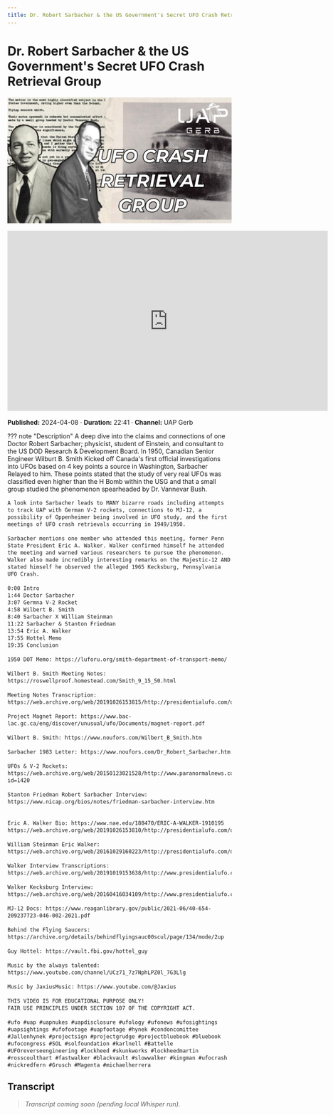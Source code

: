 ```yaml
---
title: Dr. Robert Sarbacher & the US Government's Secret UFO Crash Retrieval Group
---
```


# Dr. Robert Sarbacher & the US Government's Secret UFO Crash Retrieval Group

![thumbnail](../videos/R7DyJRf14nU-dr-robert-sarbacher-the-us-governments-secret-ufo-crash-retrieval-group/thumb.jpg)

<iframe width="720" height="405" src="https://www.youtube.com/embed/R7DyJRf14nU" frameborder="0" allowfullscreen></iframe>

**Published:** 2024-04-08  ·  **Duration:** 22:41  ·  **Channel:** UAP Gerb

??? note "Description"
    A deep dive into the claims and connections of one Doctor Robert Sarbacher; physicist, student of Einstein, and consultant to the US DOD Research & Development Board. In 1950, Canadian Senior Engineer Wilburt B. Smith Kicked off Canada's first official investigations into UFOs based on 4 key points a source in Washington, Sarbacher Relayed to him. These points stated that the study of very real UFOs was classified even higher than the H Bomb within the USG and that a small group studied the phenomenon spearheaded by Dr. Vannevar Bush.
    
    A look into Sarbacher leads to MANY bizarre roads including attempts to track UAP with German V-2 rockets, connections to MJ-12, a possibility of Oppenheimer being involved in UFO study, and the first meetings of UFO crash retrievals occurring in 1949/1950.
    
    Sarbacher mentions one member who attended this meeting, former Penn State President Eric A. Walker. Walker confirmed himself he attended the meeting and warned various researchers to pursue the phenomenon. Walker also made incredibly interesting remarks on the Majestic-12 AND stated himself he observed the alleged 1965 Kecksburg, Pennsylvania UFO Crash. 
    
    0:00 Intro
    1:44 Doctor Sarbacher
    3:07 Germna V-2 Rocket
    4:58 Wilbert B. Smith
    8:40 Sarbacher X William Steinman
    11:22 Sarbacher & Stanton Friedman
    13:54 Eric A. Walker
    17:55 Hottel Memo
    19:35 Conclusion 
    
    1950 DOT Memo: https://luforu.org/smith-department-of-transport-memo/
    
    Wilbert B. Smith Meeting Notes: https://roswellproof.homestead.com/Smith_9_15_50.html
    
    Meeting Notes Transcription: https://web.archive.org/web/20191026153815/http://presidentialufo.com/old_site/sarbacher_interview.htm
    
    Project Magnet Report: https://www.bac-lac.gc.ca/eng/discover/unusual/ufo/Documents/magnet-report.pdf
    
    Wilbert B. Smith: https://www.noufors.com/Wilbert_B_Smith.htm
    
    Sarbacher 1983 Letter: https://www.noufors.com/Dr_Robert_Sarbacher.htm
    
    UFOs & V-2 Rockets: https://web.archive.org/web/20150123021528/http://www.paranormalnews.com/article.aspx?id=1420
    
    Stanton Friedman Robert Sarbacher Interview: https://www.nicap.org/bios/notes/friedman-sarbacher-interview.htm 
    
    
    Eric A. Walker Bio: https://www.nae.edu/188470/ERIC-A-WALKER-1910195 
    https://web.archive.org/web/20191026153810/http://presidentialufo.com/old_site/dr__eric_walker.htm 
    
    William Steinman Eric Walker: https://web.archive.org/web/20161029160223/http://presidentialufo.com/old_site/august_30,_1987.htm 
    
    Walker Interview Transcriptions: https://web.archive.org/web/20191019153638/http://www.presidentialufo.com/old_site/walker_interviews.htm
    
    Walker Kecksburg Interview: https://web.archive.org/web/20160416034109/http://www.presidentialufo.com/old_site/walker_kecksburg.htm
    
    MJ-12 Docs: https://www.reaganlibrary.gov/public/2021-06/40-654-209237723-046-002-2021.pdf
    
    Behind the Flying Saucers: https://archive.org/details/behindflyingsauc00scul/page/134/mode/2up 
    
    Guy Hottel: https://vault.fbi.gov/hottel_guy
    
    Music by the always talented: https://www.youtube.com/channel/UCz71_7z7NphLPZ0l_7G3Llg
    
    Music by JaxiusMusic: https://www.youtube.com/@Jaxius
    
    THIS VIDEO IS FOR EDUCATIONAL PURPOSE ONLY! 
    FAIR USE PRINCIPLES UNDER SECTION 107 OF THE COPYRIGHT ACT.
    
    #ufo #uap #uapnukes #uapdisclosure #ufology #ufonews #ufosightings #uapsightings #ufofootage #uapfootage #hynek #condoncomittee #Jallenhynek #projectsign #projectgrudge #projectbluebook #bluebook #ufocongress #SOL #solfoundation #karlnell #Battelle #UFOreverseengineering #lockheed #skunkworks #lockheedmartin #rosscoulthart #fastwalker #blackvault #slowwalker #kingman #ufocrash #nickredfern #Grusch #Magenta #michaelherrera

## Transcript
> _Transcript coming soon (pending local Whisper run)._
